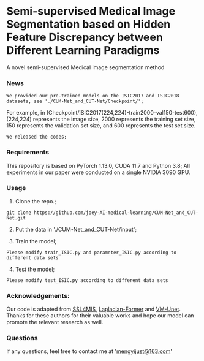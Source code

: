 # Semi-supervised Medical Image Segmentation based on Hidden Feature Discrepancy between Different Learning Paradigms
A novel semi-supervised Medical image segmentation method
### News
```
We provided our pre-trained models on the ISIC2017 and ISIC2018 datasets, see './CUM-Net_and_CUT-Net/Checkpoint/';
```
For example, in (Checkpoint/ISIC2017(224,224)-train2000-val150-test600), (224,224) represents the image size, 2000 represents the training set size, 150 represents the validation set size, and 600 represents the test set size.
```
We released the codes;
```

### Requirements
This repository is based on PyTorch 1.13.0, CUDA 11.7 and Python 3.8; All experiments in our paper were conducted on a single NVIDIA 3090 GPU.

### Usage
1. Clone the repo.;
```
git clone https://github.com/joey-AI-medical-learning/CUM-Net_and_CUT-Net.git
```
2. Put the data in './CUM-Net_and_CUT-Net/input';

3. Train the model;
```
Please modify train_ISIC.py and parameter_ISIC.py according to different data sets
```
4. Test the model;
```
Please modify test_ISIC.py according to different data sets
```
### Acknowledgements:
Our code is adapted from [SSL4MIS](https://github.com/HiLab-git/SSL4MIS), [Laplacian-Former](https://github.com/xmindflow/Laplacian-Former) and [VM-Unet](https://github.com/JCruan519/VM-UNet). Thanks for these authors for their valuable works and hope our model can promote the relevant research as well.

### Questions
If any questions, feel free to contact me at 'mengyijust@163.com'
